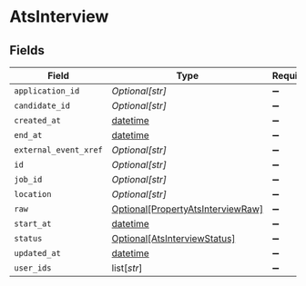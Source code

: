 # AtsInterview


## Fields

| Field                                                                               | Type                                                                                | Required                                                                            | Description                                                                         |
| ----------------------------------------------------------------------------------- | ----------------------------------------------------------------------------------- | ----------------------------------------------------------------------------------- | ----------------------------------------------------------------------------------- |
| `application_id`                                                                    | *Optional[str]*                                                                     | :heavy_minus_sign:                                                                  | N/A                                                                                 |
| `candidate_id`                                                                      | *Optional[str]*                                                                     | :heavy_minus_sign:                                                                  | N/A                                                                                 |
| `created_at`                                                                        | [datetime](https://docs.python.org/3/library/datetime.html#datetime-objects)        | :heavy_minus_sign:                                                                  | N/A                                                                                 |
| `end_at`                                                                            | [datetime](https://docs.python.org/3/library/datetime.html#datetime-objects)        | :heavy_minus_sign:                                                                  | N/A                                                                                 |
| `external_event_xref`                                                               | *Optional[str]*                                                                     | :heavy_minus_sign:                                                                  | N/A                                                                                 |
| `id`                                                                                | *Optional[str]*                                                                     | :heavy_minus_sign:                                                                  | N/A                                                                                 |
| `job_id`                                                                            | *Optional[str]*                                                                     | :heavy_minus_sign:                                                                  | N/A                                                                                 |
| `location`                                                                          | *Optional[str]*                                                                     | :heavy_minus_sign:                                                                  | N/A                                                                                 |
| `raw`                                                                               | [Optional[PropertyAtsInterviewRaw]](../../models/shared/propertyatsinterviewraw.md) | :heavy_minus_sign:                                                                  | N/A                                                                                 |
| `start_at`                                                                          | [datetime](https://docs.python.org/3/library/datetime.html#datetime-objects)        | :heavy_minus_sign:                                                                  | N/A                                                                                 |
| `status`                                                                            | [Optional[AtsInterviewStatus]](../../models/shared/atsinterviewstatus.md)           | :heavy_minus_sign:                                                                  | N/A                                                                                 |
| `updated_at`                                                                        | [datetime](https://docs.python.org/3/library/datetime.html#datetime-objects)        | :heavy_minus_sign:                                                                  | N/A                                                                                 |
| `user_ids`                                                                          | list[*str*]                                                                         | :heavy_minus_sign:                                                                  | N/A                                                                                 |